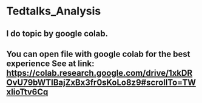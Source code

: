 # Tedtalks_Analysis
I do topic by google colab.
---
You can open file with google colab for the best experience
See at link:
https://colab.research.google.com/drive/1xkDROvU79bWTIBajZxBx3fr0sKoLo8z9#scrollTo=TWxIioTtv6Cq
--- 
